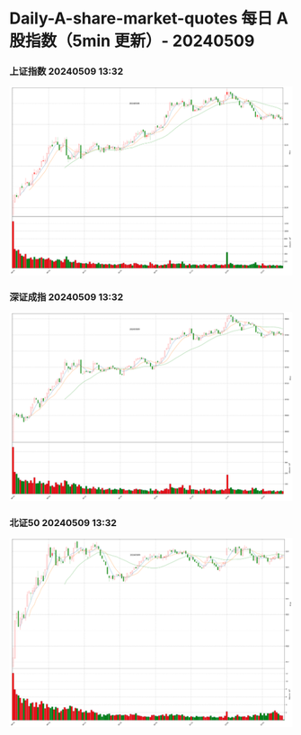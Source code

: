 
# Daily-A-share-market-quotes 每日 A 股指数（5min 更新）- 20240509

### 上证指数 20240509 13:32
![](./fig/2024/5/20240509-sh000001.png)

### 深证成指 20240509 13:32
![](./fig/2024/5/20240509-sz399001.png)

### 北证50 20240509 13:32
![](./fig/2024/5/20240509-bj899050.png)
